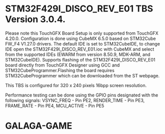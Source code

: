 # STM32F429I_DISCO_REV_E01 TBS Version 3.0.4.

Please note this TouchGFX Board Setup is only supported from TouchGFX 4.20.0. Configuration is done using CubeMX 6.5.0 based on STM32Cube FW_F4 V1.27.0 drivers. The default IDE is set to STM32CubeIDE, to change IDE open the STM32F429I_DISCO_REV_E01.ioc with CubeMX and select from the supported IDEs (EWARM from version 8.50.9, MDK-ARM, and STM32CubeIDE). Supports flashing of the STM32F429I_DISCO_REV_E01 board directly from TouchGFX Designer using GCC and STM32CubeProgrammer.Flashing the board requires STM32CubeProgrammer which can be downloaded from the ST webpage. 

This TBS is configured for 320 x 240 pixels 16bpp screen resolution.  

Performance testing can be done using the GPIO pins designated with the following signals: VSYNC_FREQ  - Pin PE2, RENDER_TIME - Pin PE3, FRAME_RATE  - Pin PE4, MCU_ACTIVE  - Pin PE5
 # GALAGA-GAME

